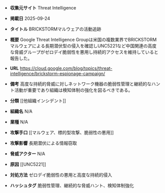 - **収集元サイト**
Threat Intelligence

- **掲載日**
2025-09-24

- **タイトル**
BRICKSTORMマルウェアの活動追跡

- **概要**
Google Threat Intelligence Groupは米国の複数業界でBRICKSTORMマルウェアによる長期潜伏型の侵入を確認しUNC5221など中国関連の高度な脅威グループがゼロデイ脆弱性を悪用し持続的アクセスを維持していると報告した。

- **URL**
https://cloud.google.com/blog/topics/threat-intelligence/brickstorm-espionage-campaign/

- **備考**
高度な持続的脅威に対しネットワーク機器の脆弱性管理と継続的なハント活動が重要であり組織は検知体制の強化を図るべきである。

- **分類**
[[他組織インシデント]]

- **組織名**
N/A

- **業種**
N/A

- **攻撃手口**
[[マルウェア、標的型攻撃、脆弱性の悪用]]

- **攻撃影響**
長期潜伏による情報窃取

- **脅威アクター**
N/A

- **原因**
[[UNC5221]]

- **対処方法**
ゼロデイ脆弱性の悪用と高度な持続的侵入

- **ハッシュタグ**
脆弱性管理、継続的な脅威ハント、検知体制強化

